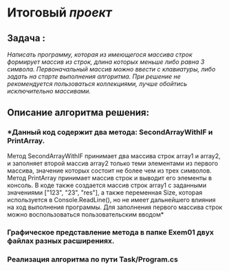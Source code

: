 # Итоговый *проект*
## Задача :
*Написать программу, которая из имеющегося массива строк формирует массив из строк, длина которых меньше либо равна 3 символа. 
Первоначальный массив можно ввести с клавиатуры, либо задать на старте выполнения алгоритма. При решение не рекомендуется пользоваться 
коллекциями, лучше обойтись исключительно
массивами.*

## **Описание алгоритма решения:**
### *Данный код содержит два метода: SecondArrayWithIF и PrintArray.
Метод SecondArrayWithIF принимает два массива строк array1 и array2, и заполняет второй массив array2 только теми элементами 
из первого массива, значение которых состоит не более чем из трех символов.
Метод PrintArray принимает массив строк и выводит его элементы в консоль.
В коде также создается массив строк array1 с заданными значениями ["123", "23", "res"], а также переменная Size, которая используется в 
Console.ReadLine(), но не имеет дальнейшего влияния на ход выполнения программы.
Для заполнения первого массива строк можно воспользоваться пользовательским вводом*
### Графическое представление метода в папке Exem01 двух файлах разных расширениях.
### Реализация алгоритма по пути Task/Program.cs

